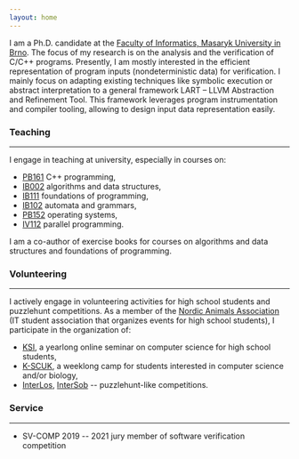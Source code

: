 ```yaml
---
layout: home
---
```


I am a Ph.D. candidate at the
[Faculty of Informatics, Masaryk University in Brno](https://www.fi.muni.cz/).
The focus of my research is on the analysis and the verification of C/C++ programs.
Presently, I am mostly interested in the efficient representation of program inputs (nondeterministic data) for verification.
I mainly focus on adapting existing techniques like symbolic execution or abstract interpretation to a general framework LART – LLVM Abstraction and Refinement Tool.
This framework leverages program instrumentation and compiler tooling, allowing to design input data representation easily.

### Teaching

---

I engage in teaching at university, especially in courses on:

- [PB161](https://is.muni.cz/auth/course/fi/jaro2021/PB161?lang=en) C++ programming,
- [IB002](https://is.muni.cz/predmet/fi/jaro2020/IB002?lang=en) algorithms and data structures,
- [IB111](https://is.muni.cz/predmet/fi/podzim2020/IB111?lang=en) foundations of programming,
- [IB102](https://is.muni.cz/predmet/fi/podzim2011/IB102?lang=en) automata and grammars,
- [PB152](https://is.muni.cz/predmet/fi/jaro2021/PB152CV?lang=en) operating systems,
- [IV112](https://is.muni.cz/predmet/fi/podzim2013/IV112?lang=en) parallel programming.

I am a co-author of exercise books for courses on algorithms and data structures and foundations of programming.

### Volunteering

---

I actively engage in volunteering activities for high school students and puzzlehunt competitions.
As a member of the [Nordic Animals Association](https://zverinec.fi.muni.cz/) (IT student association that organizes events for high school students), I participate in the organization of:

- [KSI](https://ksi.fi.muni.cz/), a yearlong online seminar on computer science for high school students,
- [K-SCUK](https://kscuk.fi.muni.cz/), a weeklong camp for students interested in computer science and/or biology,
- [InterLos](https://interlos.fi.muni.cz/), [InterSob](https://intersob.math.muni.cz/) -- puzzlehunt-like competitions.

### Service

---

- SV-COMP 2019 -- 2021 jury member of software verification competition
